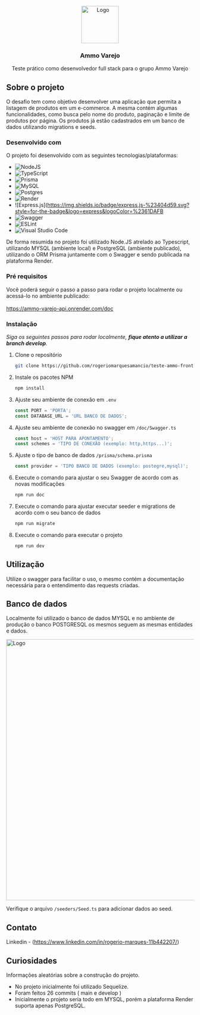 


<!-- PROJECT LOGO -->
<br />
<div align="center">
  <a>
    <img src="https://media.licdn.com/dms/image/C4D0BAQFK7bRgmryn0Q/company-logo_200_200/0/1649165120647?e=1690416000&v=beta&t=DdPk_TeqiACWtAiV663WyGOsa1TA6KJyIPhmH81WDdE" alt="Logo" width="100" height="100">
  </a>

  <h3 align="center">Ammo Varejo</h3>

  <p align="center">
    Teste prático como desenvolvedor full stack para o grupo Ammo Varejo
  </p>
</div>


<!-- SOBRE O PROJETO -->
## Sobre o projeto

O desafio tem como objetivo  desenvolver uma aplicação que permita a listagem de produtos em um e-commerce. A mesma contém algumas funcionalidades, como busca pelo nome do produto, paginação e limite de produtos por página. Os produtos já estão cadastrados em um banco de dados utilizando migrations e seeds.

### Desenvolvido com 

O projeto foi desenvolvido com as seguintes tecnologias/plataformas:

* ![NodeJS](https://img.shields.io/badge/node.js-6DA55F?style=for-the-badge&logo=node.js&logoColor=white)
* ![TypeScript](https://img.shields.io/badge/typescript-%23007ACC.svg?style=for-the-badge&logo=typescript&logoColor=white)
* ![Prisma](https://img.shields.io/badge/Prisma-3982CE?style=for-the-badge&logo=Prisma&logoColor=white)
* ![MySQL](https://img.shields.io/badge/mysql-%2300f.svg?style=for-the-badge&logo=mysql&logoColor=white)
* ![Postgres](https://img.shields.io/badge/postgres-%23316192.svg?style=for-the-badge&logo=postgresql&logoColor=white)
* ![Render](https://img.shields.io/badge/Render-%46E3B7.svg?style=for-the-badge&logo=render&logoColor=white)
* ![Express.js](https://img.shields.io/badge/express.js-%23404d59.svg?style=for-the-badge&logo=express&logoColor=%2361DAFB
* ![Swagger](https://img.shields.io/badge/-Swagger-%23Clojure?style=for-the-badge&logo=swagger&logoColor=white)
* ![ESLint](https://img.shields.io/badge/ESLint-4B3263?style=for-the-badge&logo=eslint&logoColor=white)
* ![Visual Studio Code](https://img.shields.io/badge/Visual%20Studio%20Code-0078d7.svg?style=for-the-badge&logo=visual-studio-code&logoColor=white)

De forma resumida no projeto foi utilizado Node.JS atrelado ao Typescript, utilizando MYSQL (ambiente local) e PostgreSQL (ambiente publicado), utilizando o ORM Prisma juntamente com o Swagger e sendo publicada na plataforma Render.

<!-- Primeiros passos -->

### Pré requisitos

Você poderá seguir o passo a passo para rodar o projeto localmente ou acessá-lo no ambiente publicado: 
</br>
</br>
https://ammo-varejo-api.onrender.com/doc

### Instalação

_Siga os seguintes passos para rodar localmente, **fique atento a utilizar a branch develop**._

1. Clone o repositório
   ```sh
   git clone https://github.com/rogeriomarquesamancio/teste-ammo-frontend.git
   ```
2. Instale os pacotes NPM
   ```sh
   npm install
   ```
4. Ajuste seu ambiente de conexão em `.env`
   ```js
   const PORT = 'PORTA';
   const DATABASE_URL = 'URL BANCO DE DADOS';
   ```
5. Ajuste seu ambiente de conexão no swagger em `/doc/Swagger.ts`
   ```js
   const host = 'HOST PARA APONTAMENTO';
   const schemes = 'TIPO DE CONEXÃO (exemplo: http,https...)';
   ```
6. Ajuste o tipo de banco de dados `/prisma/schema.prisma`
   ```js
   const provider = 'TIPO BANCO DE DADOS (exemplo: postegre,mysql)';
   ```
7. Execute o comando para ajustar o seu Swagger de acordo com as novas modificações
   ```js
   npm run doc
   ```
8. Execute o comando para ajustar executar seeder e migrations de acordo com o seu banco de dados
   ```js
   npm run migrate
   ```
9. Execute o comando para executar o projeto
   ```js
   npm run dev
   ```

<!-- UTILIZAÇÃO EXEMPLOS -->
## Utilização

Utilize o swagger para facilitar o uso, o mesmo contém a documentação necessária para o entendimento das requests criadas. 

<!-- BANCO DE DADOS -->
## Banco de dados

Localmente foi utilizado o banco de dados MYSQL e no ambiente de produção o banco POSTGRESQL os mesmos seguem as mesmas entidades e dados.

<img src="https://media.discordapp.net/attachments/850486663184777236/1099742064494784713/image.png" alt="Logo" width="1000" height="700">

Verifique o arquivo `/seeders/Seed.ts` para adicionar dados ao seed.

<!-- CONTATO -->
## Contato

Linkedin - (https://www.linkedin.com/in/rogerio-marques-11b442207/)

<!-- CURIOSIDADES -->
## Curiosidades

Informações aleatórias sobre a construção do projeto.

* No projeto inicialmente foi utilizado Sequelize.
* Foram feitos 26 commits ( main e develop )
* Inicialmente o projeto seria todo em MYSQL, porém a plataforma Render suporta apenas PostgreSQL.
